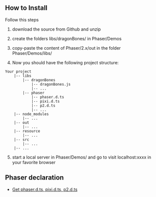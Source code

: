 ## How to Install
Follow this steps

1. download the source from Github and unzip

2. create the folders libs/dragonBones/ in Phaser/Demos

3. copy-paste the content of Phaser/2.x/out in the folder Phaser/Demos/libs/

4. Now you should have the following project structure:
```
Your project
    |-- libs
        |-- dragonBones
            |-- dragonBones.js
            |-- ...
        |-- phaser
            |-- phaser.d.ts
            |-- pixi.d.ts
            |-- p2.d.ts
            |-- ...
    |-- node_modules
        |-- ...
    |-- out
        |-- ...
    |-- resource
        |-- ...
    |-- src
        |-- ...
    |-- ...
```
5. start a local server in Phaser/Demos/ and go to visit localhost:xxxx in your favorite browser

## Phaser declaration
* [Get phaser.d.ts, pixi.d.ts, p2.d.ts](https://github.com/photonstorm/phaser-ce/tree/master/typescript/)

